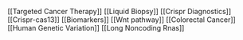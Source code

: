 [[Targeted Cancer Therapy]]
[[Liquid Biopsy]]
[[Crispr Diagnostics]]
[[Crispr-cas13]]
[[Biomarkers]]
[[Wnt pathway]]
[[Colorectal Cancer]]
[[Human Genetic Variation]]
[[Long Noncoding Rnas]]
